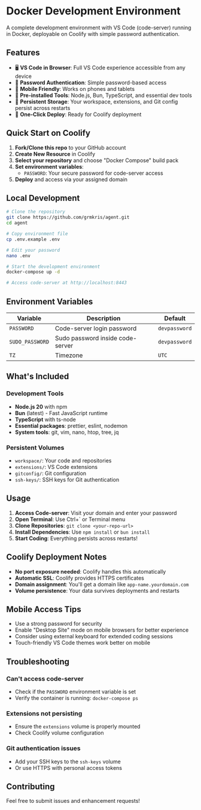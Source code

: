 # Docker Development Environment

A complete development environment with VS Code (code-server) running in Docker, deployable on Coolify with simple password authentication.

## Features

- 🖥️ **VS Code in Browser**: Full VS Code experience accessible from any device
- 🔐 **Password Authentication**: Simple password-based access
- 📱 **Mobile Friendly**: Works on phones and tablets
- 🧰 **Pre-installed Tools**: Node.js, Bun, TypeScript, and essential dev tools
- 💾 **Persistent Storage**: Your workspace, extensions, and Git config persist across restarts
- 🚀 **One-Click Deploy**: Ready for Coolify deployment

## Quick Start on Coolify

1. **Fork/Clone this repo** to your GitHub account
2. **Create New Resource** in Coolify
3. **Select your repository** and choose "Docker Compose" build pack
4. **Set environment variables**:
   - `PASSWORD`: Your secure password for code-server access
5. **Deploy** and access via your assigned domain

## Local Development

```bash
# Clone the repository
git clone https://github.com/grmkris/agent.git
cd agent

# Copy environment file
cp .env.example .env

# Edit your password
nano .env

# Start the development environment
docker-compose up -d

# Access code-server at http://localhost:8443
```

## Environment Variables

| Variable | Description | Default |
|----------|-------------|---------|
| `PASSWORD` | Code-server login password | `devpassword` |
| `SUDO_PASSWORD` | Sudo password inside code-server | `devpassword` |
| `TZ` | Timezone | `UTC` |

## What's Included

### Development Tools
- **Node.js 20** with npm
- **Bun** (latest) - Fast JavaScript runtime
- **TypeScript** with ts-node
- **Essential packages**: prettier, eslint, nodemon
- **System tools**: git, vim, nano, htop, tree, jq

### Persistent Volumes
- `workspace/`: Your code and repositories
- `extensions/`: VS Code extensions
- `gitconfig/`: Git configuration
- `ssh-keys/`: SSH keys for Git authentication

## Usage

1. **Access Code-server**: Visit your domain and enter your password
2. **Open Terminal**: Use Ctrl+` or Terminal menu
3. **Clone Repositories**: `git clone <your-repo-url>`
4. **Install Dependencies**: Use `npm install` or `bun install`
5. **Start Coding**: Everything persists across restarts!

## Coolify Deployment Notes

- **No port exposure needed**: Coolify handles this automatically
- **Automatic SSL**: Coolify provides HTTPS certificates
- **Domain assignment**: You'll get a domain like `app-name.yourdomain.com`
- **Volume persistence**: Your data survives deployments and restarts

## Mobile Access Tips

- Use a strong password for security
- Enable "Desktop Site" mode on mobile browsers for better experience
- Consider using external keyboard for extended coding sessions
- Touch-friendly VS Code themes work better on mobile

## Troubleshooting

### Can't access code-server
- Check if the `PASSWORD` environment variable is set
- Verify the container is running: `docker-compose ps`

### Extensions not persisting
- Ensure the `extensions` volume is properly mounted
- Check Coolify volume configuration

### Git authentication issues
- Add your SSH keys to the `ssh-keys` volume
- Or use HTTPS with personal access tokens

## Contributing

Feel free to submit issues and enhancement requests!